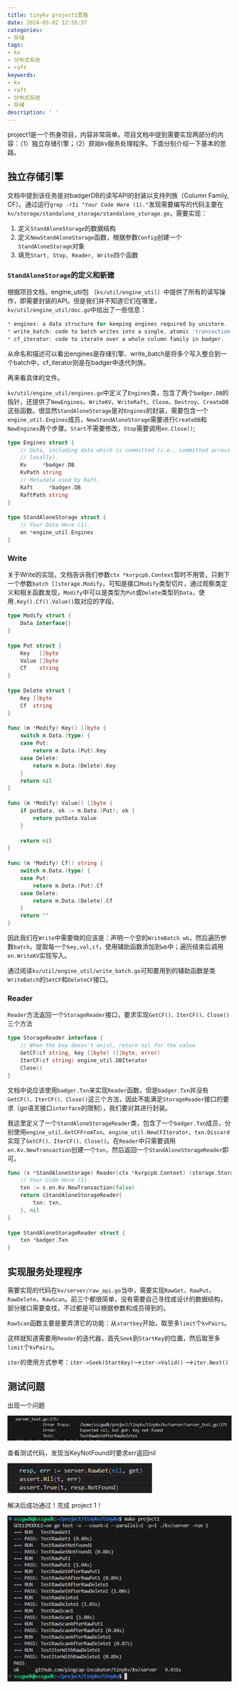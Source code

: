 ```yaml
---
title: tinykv project1思路
date: 2024-05-02 12:55:37
categories:
- 存储
tags:
- kv
- 分布式系统
- raft
keywords:
- kv
- raft
- 分布式系统
- 存储
description: ' '
---
```

<!--more-->
project1是一个热身项目，内容非常简单。项目文档中提到需要实现两部分的内容：（1）独立存储引擎；（2）原始kv服务处理程序。下面分别介绍一下基本的思路。

## 独立存储引擎

文档中提到该任务是对badgerDB的读写API的封装以支持列族（Column Family, CF）。通过运行`grep -rIi "Your Code Here (1)."`​发现需要编写的代码主要在`kv/storage/standalone_storage/standalone_storage.go`​，需要实现：

1. 定义`StandAloneStorage`​的数据结构
2. 定义`NewStandAloneStorage`​函数，根据参数`Config`​创建一个`StandAloneStorage`​对象
3. 填充`Start, Stop, Reader, Write`​四个函数

### ​`StandAloneStorage`​​​的定义和新建

根据项目文档，engine_util包 （`kv/util/engine_util`​）中提供了所有的读写操作，即需要封装的API。但是我们并不知道它们在哪里，`kv/util/engine_util/doc.go`​中给出了一些信息：

```go
* engines: a data structure for keeping engines required by unistore.
* write_batch: code to batch writes into a single, atomic 'transaction'.
* cf_iterator: code to iterate over a whole column family in badger.
```

从命名和描述可以看出engines是存储引擎、write_batch是将多个写入整合到一个batch中，cf_iterator则是在badger中迭代列族。

再来看具体的文件。

​`kv/util/engine_util/engines.go`​中定义了`Engines`​类，包含了两个`badger.DB`​的指针，还提供了`NewEngines`​、`WriteKV`​、`WriteRaft`​、`Close`​、`Destroy`​、`CreateDB`​这些函数。很显然`StandAloneStorage`​是对`Engines`​的封装，需要包含一个`engine_util.Engines`​成员，`NewStandAloneStorage`​需要进行`CreateDB`​和`NewEngines`​两个步骤。`Start`​不需要修改，`Stop`​需要调用`en.Close()`​;

```go
type Engines struct {
	// Data, including data which is committed (i.e., committed across other nodes) and un-committed (i.e., only present
	// locally).
	Kv     *badger.DB
	KvPath string
	// Metadata used by Raft.
	Raft     *badger.DB
	RaftPath string
}

type StandAloneStorage struct {
	// Your Data Here (1).
	en *engine_util.Engines
}
```

### Write

关于Write的实现，文档告诉我们参数`ctx *kvrpcpb.Context`​暂时不用管，只剩下一个参数`batch []storage.Modify`​，可知是接口`Modify`​类型切片，通过观察类定义和相关函数发现，`Modify`​中可以是类型为`Put`​或`Delete`​类型的`Data`​，使用`.Key().Cf().Value()`​取对应的字段。

```go
type Modify struct {
	Data interface{}
}

type Put struct {
	Key   []byte
	Value []byte
	Cf    string
}

type Delete struct {
	Key []byte
	Cf  string
}

func (m *Modify) Key() []byte {
	switch m.Data.(type) {
	case Put:
		return m.Data.(Put).Key
	case Delete:
		return m.Data.(Delete).Key
	}
	return nil
}

func (m *Modify) Value() []byte {
	if putData, ok := m.Data.(Put); ok {
		return putData.Value
	}

	return nil
}

func (m *Modify) Cf() string {
	switch m.Data.(type) {
	case Put:
		return m.Data.(Put).Cf
	case Delete:
		return m.Data.(Delete).Cf
	}
	return ""
}
```

因此我们在`Write`​中需要做的应该是：声明一个空的`WriteBatch wb`，然后遍历参数`batch`​，提取每一个`key,val,cf`​，使用辅助函数添加到`wb`中；遍历结束后调用`en.WriteKV`​实现写入。

通过阅读`kv/util/engine_util/write_batch.go`​可知要用到的辅助函数是类`WriteBatch`​的`SetCF`​和`DeleteCF`​接口。

### Reader

​`Reader`​方法返回一个`StorageReader`​接口，要求实现`GetCF()、IterCF()、Close()`​三个方法

```go
type StorageReader interface {
	// When the key doesn't exist, return nil for the value
	GetCF(cf string, key []byte) ([]byte, error)
	IterCF(cf string) engine_util.DBIterator
	Close()
}
```

文档中说应该使用`badger.Txn`​来实现`Reader`​函数，但是`badger.Txn`​并没有`GetCF()、IterCF()、Close()`​这三个方法，因此不能满足`StorageReader`​接口的要求（go语言接口`interface`的限制），我们要对其进行封装。

我这里定义了一个`StandAloneStorageReader`​类，包含了一个`badger.Txn`​成员，分别使用`engine_util.GetCFFromTxn`​、`engine_util.NewCFIterator`​、`txn.Discard`​实现了`GetCF()、IterCF()、Close()`​。在`Reader`​中只需要调用`en.Kv.NewTransaction`​创建一个`txn`​，然后返回一个`StandAloneStorageReader`​即可。

```go
func (s *StandAloneStorage) Reader(ctx *kvrpcpb.Context) (storage.StorageReader, error) {
	// Your Code Here (1).
	txn := s.en.Kv.NewTransaction(false)
	return &StandAloneStorageReader{
		txn: txn,
	}, nil
}

type StandAloneStorageReader struct {
	txn *badger.Txn
}
```

## 实现服务处理程序

需要实现的代码在`kv/server/raw_api.go`​当中，需要实现`RawGet`​、`RawPut`​、`RawDelete`​、`RawScan`​。前三个都很简单，没有需要自己寻找或设计的数据结构，部分接口需要查找，不过都是可以根据参数和成员得到的。

​`RawScan`​函数主要是要弄清它的功能：从`startkey`​开始，取至多`limit`​个`kvPairs`​。

这样就知道需要用`Reader`​的迭代器，首先`Seek`​到`StartKey`​的位置，然后取至多`limit`​个`kvPairs`​。

​`iter`​的使用方式参考：`iter->Seek(StartKey)`​ -->`iter->Valid()`​ -->`iter.Next()`​

## 测试问题

出现一个问题

​![image](tinykv_project1_solution/image-20231116204912-q20bqqq.png)​

查看测试代码，发现当KeyNotFound时要求err返回nil

​![image](tinykv_project1_solution/image-20231116204940-tsx3alt.png)​

解决后成功通过！完成 project 1！

​![image](tinykv_project1_solution/image-20231116213243-xxct0mn.png)​

